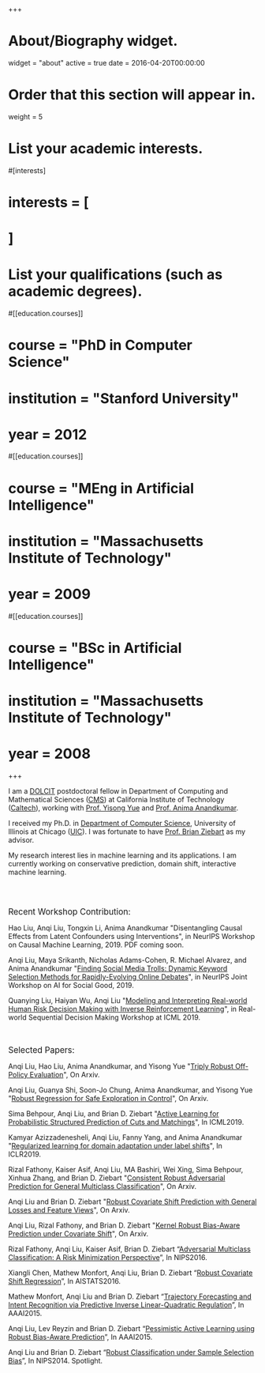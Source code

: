 +++
# About/Biography widget.
widget = "about"
active = true
date = 2016-04-20T00:00:00

# Order that this section will appear in.
weight = 5

# List your academic interests.
#[interests]
#  interests = [

#  ]

# List your qualifications (such as academic degrees).
#[[education.courses]]
#  course = "PhD in Computer Science"
#  institution = "Stanford University"
#  year = 2012

#[[education.courses]]
#  course = "MEng in Artificial Intelligence"
#  institution = "Massachusetts Institute of Technology"
#  year = 2009

#[[education.courses]]
#  course = "BSc in Artificial Intelligence"
#  institution = "Massachusetts Institute of Technology"
#  year = 2008

+++


I am a [DOLCIT](http://dolcit.cms.caltech.edu/index.html) postdoctoral fellow in Department of Computing and Mathematical Sciences ([CMS](http://www.cms.caltech.edu/)) at California Institute of Technology ([Caltech](http://www.caltech.edu/)), working with [Prof. Yisong Yue](http://www.yisongyue.com/index.php) and [Prof. Anima Anandkumar](http://tensorlab.cms.caltech.edu/users/anima/).

I received my Ph.D. in [Department of Computer Science](https://www.cs.uic.edu/), University of Illinois at Chicago ([UIC](https://uic.edu/)). I was fortunate to have [Prof. Brian Ziebart](https://www.cs.uic.edu/Ziebart) as my advisor.

My research interest lies in machine learning and its applications. I am currently working on conservative prediction, domain shift, interactive machine learning.


<br/><br/>
<!-- <span style="font-size:larger;">News:</space> -->


<span style="font-size:larger;">Recent Workshop Contribution:</space>

Hao Liu, Anqi Liu, Tongxin Li, Anima Anandkumar "Disentangling Causal Effects from Latent Confounders using Interventions", in NeurIPS Workshop on Causal Machine Learning, 2019. PDF coming soon.

Anqi Liu, Maya Srikanth, Nicholas Adams-Cohen, R. Michael Alvarez, and Anima Anandkumar "[Finding Social Media Trolls: Dynamic Keyword Selection Methods for Rapidly-Evolving Online Debates](https://arxiv.org/abs/1911.05332)", in NeurIPS Joint Workshop on AI for Social Good, 2019.

Quanying Liu, Haiyan Wu, Anqi Liu "[Modeling and Interpreting Real-world Human Risk Decision Making with Inverse Reinforcement Learning](https://arxiv.org/abs/1906.05803)", in Real-world Sequential Decision Making Workshop at ICML 2019.

<br/><br/>
<span style="font-size:larger;">Selected Papers:</space>

Anqi Liu, Hao Liu, Anima Anandkumar, and Yisong Yue "[Triply Robust Off-Policy Evaluation](https://arxiv.org/abs/1911.05811)", On Arxiv.

Anqi Liu, Guanya Shi, Soon-Jo Chung, Anima Anandkumar, and Yisong Yue "[Robust Regression for Safe Exploration in Control](https://arxiv.org/abs/1906.05819)", On Arxiv.

Sima Behpour, Anqi Liu, and Brian D. Ziebart "[Active Learning for Probabilistic Structured Prediction of Cuts and Matchings](http://proceedings.mlr.press/v97/behpour19a.html)", In ICML2019.

Kamyar Azizzadenesheli, Anqi Liu, Fanny Yang, and Anima Anandkumar "[Regularized learning for domain adaptation under label shifts](https://arxiv.org/abs/1903.09734)", In ICLR2019.


Rizal Fathony, Kaiser Asif, Anqi Liu, MA Bashiri, Wei Xing, Sima Behpour, Xinhua Zhang, and Brian D. Ziebart "[Consistent Robust Adversarial Prediction for General Multiclass Classification](https://arxiv.org/abs/1812.07526)", On Arxiv.


Anqi Liu and Brian D. Ziebart "[Robust Covariate Shift Prediction with General Losses and Feature Views](https://arxiv.org/abs/1712.10043)", On Arxiv.

Anqi Liu, Rizal Fathony, and Brian D. Ziebart "[Kernel Robust Bias-Aware Prediction under Covariate Shift](https://arxiv.org/abs/1712.10050)", On Arxiv.

Rizal Fathony, Anqi Liu, Kaiser Asif, Brian D. Ziebart “[Adversarial Multiclass Classification: A Risk Minimization Perspective](http://papers.nips.cc/paper/6088-adversarial-multiclass-classification-a-risk-minimization-perspective)”, In NIPS2016.

Xiangli Chen, Mathew Monfort, Anqi Liu, Brian D. Ziebart “[Robust Covariate Shift Regression](http://proceedings.mlr.press/v51/chen16d.pdf)”, In AISTATS2016.

Mathew Monfort, Anqi Liu and Brian D. Ziebart “[Trajectory Forecasting and Intent Recognition via Predictive Inverse Linear-Quadratic Regulation](https://www.aaai.org/ocs/index.php/AAAI/AAAI15/paper/viewPaper/9897)”, In AAAI2015.

Anqi Liu, Lev Reyzin and Brian D. Ziebart “[Pessimistic Active Learning using Robust Bias-Aware Prediction](https://www.aaai.org/ocs/index.php/AAAI/AAAI15/paper/viewPaper/9755)”, In AAAI2015.

Anqi Liu and Brian D. Ziebart “[Robust Classification under Sample Selection Bias](http://papers.nips.cc/paper/5458-robust-classification-under-sample-selection-bias)”, In NIPS2014. Spotlight.

<br/><br/>
